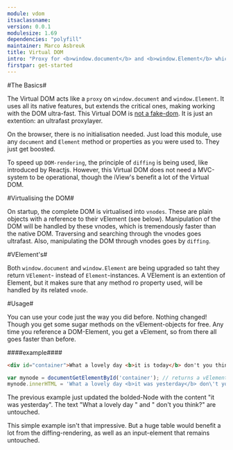 ```yaml
---
module: vdom
itsaclassname:
version: 0.0.1
modulesize: 1.69
dependencies: "polyfill"
maintainer: Marco Asbreuk
title: Virtual DOM
intro: "Proxy for <b>window.document</b> and <b>window.Element</b> which makes working with the DOM ultrafast."
firstpar: get-started
---
```




#The Basics#

The Virtual DOM acts like a `proxy` on `window.document` and `window.Element`. It uses all its native features, but extends the critical ones, making working with the DOM ultra-fast. This Virtual DOM is <u>not a fake-dom</u>. It is just an extention: an ultrafast proxylayer.

On the browser, there is no initialisation needed. Just load this module, use any `document` and `Element` method or properties as you were used to. They just get boosted.

To speed up `DOM-rendering`, the principle of `diffing` is being used, like introduced by Reactjs. However, this Virtual DOM does not need a MVC-system to be operational, though the iView's benefit a lot of the Virtual DOM.


#Virtualising the DOM#

On startup, the complete DOM is virtualised into `vnodes`. These are plain objects with a reference to their vElement (see below). Manipulation of the DOM will be handled by these vnodes, which is tremendously faster than the native DOM. Traversing and searching through the vnodes goes ultrafast. Also, manipulating the DOM through vnodes goes by `diffing`.

#VElement's#

Both `window.document` and `window.Element` are being upgraded so taht they return `VElement`- instead of `Element`-instances. A VElement is an extention of Element, but it makes sure that any method ro property used, will be handled by its related `vnode`.

#Usage#

You can use your code just the way you did before. Nothing changed! Though you get some sugar methods on the vElement-objects for free. Any time you reference a DOM-Element, you get a vElement, so from there all goes faster than before.

####example####
```html
<div id="container">What a lovely day <b>it is today</b> don't you think?</div>
```

```js
var mynode = documentGetElementById('container'); // returns a vElement
mynode.innerHTML = 'What a lovely day <b>it was yesterday</b> don\'t you think?';
```

The previous example just updated the bolded-Node with the content "it was yesterday". The text "What a lovely day " and " don\'t you think?" are untouched.

This simple example isn't that impressive. But a huge table would benefit a lot from the diffing-rendering, as well as an input-element that remains untouched.